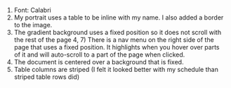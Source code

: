 1) Font: Calabri
2) My portrait uses a table to be inline with my name. I also added a border to the image.
3) The gradient background uses a fixed position so it does not scroll with the rest of the page
4, 7) There is a nav menu on the right side of the page that uses a fixed position. It highlights when you hover over parts of it and
will auto-scroll to a part of the page when clicked.
9) The document is centered over a background that is fixed.
12) Table columns are striped (I felt it looked better with my schedule than striped table rows did)
